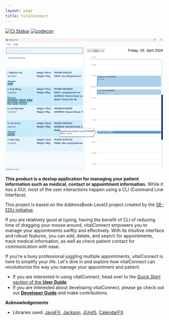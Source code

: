```yaml
---
layout: page
title: VitalConnect
---
```


[![CI Status](https://github.com/AY2324S2-CS2103T-W08-2/tp/workflows/Java%20CI/badge.svg)](https://github.com/AY2324S2-CS2103T-W08-2/tp/actions)
[![codecov](https://codecov.io/gh/AY2324S2-CS2103T-W08-2/tp/graph/badge.svg?token=HOLIQIUTEE)](https://codecov.io/gh/AY2324S2-CS2103T-W08-2/tp)

![Ui](images/Ui.png)

**This product is a destop application for managing your patient information such as medical, contact or appointment information.** While it has a GUI, most of the user interactions happen using a CLI (Command Line Interface).

This project is based on the AddressBook-Level3 project created by the [SE-EDU initiative](https://se-education.org).


If you are relatively good at typing, having the benefit of CLI of reducing time of dragging your mouse around, vitalConnect empowers you to manage your appointments swiftly and effectively. With its intuitive interface and robust features, you can add, delete, and search for appointments, track medical information, as well as check patient contact for communication with ease.


If you're a busy professional juggling multiple appointments, vitalConnect is here to simplify your life. Let's dive in and explore how vitalConnect can revolutionize the way you manage your appointment and patient.

* If you are interested in using vitalConnect, head over to the [_Quick Start_ section of the **User Guide**](UserGuide.html#quick-start).
* If you are interested about developing vitalConnect, please go check out our [**Developer Guide**](DeveloperGuide.html) and make contributions.

**Acknowledgements**

* Libraries used: [JavaFX](https://openjfx.io/), [Jackson](https://github.com/FasterXML/jackson), [JUnit5](https://github.com/junit-team/junit5), [CalendarFX](https://github.com/dlsc-software-consulting-gmbh/CalendarFX)
